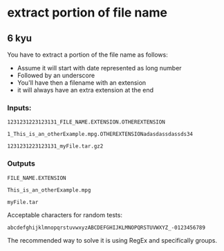 # extract portion of file name
## 6 kyu

You have to extract a portion of the file name as follows:

- Assume it will start with date represented as long number
- Followed by an underscore
- You'll have then a filename with an extension
- it will always have an extra extension at the end

### Inputs:
```
1231231223123131_FILE_NAME.EXTENSION.OTHEREXTENSION

1_This_is_an_otherExample.mpg.OTHEREXTENSIONadasdassdassds34

1231231223123131_myFile.tar.gz2
```

### Outputs
```
FILE_NAME.EXTENSION

This_is_an_otherExample.mpg

myFile.tar
```

Acceptable characters for random tests:
```
abcdefghijklmnopqrstuvwxyzABCDEFGHIJKLMNOPQRSTUVWXYZ_-0123456789
```

The recommended way to solve it is using RegEx and specifically groups.
